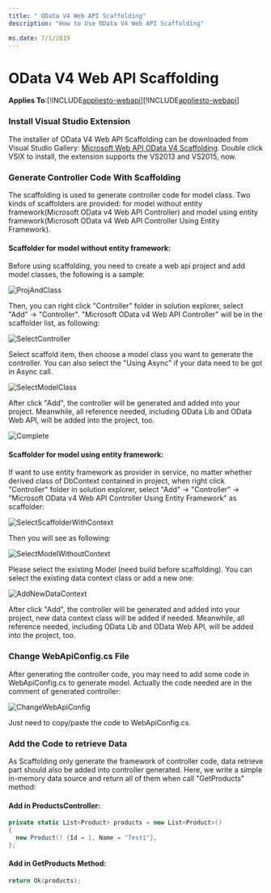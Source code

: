 ```yaml
---
title: " OData V4 Web API Scaffolding"
description: "How to Use OData V4 Web API Scaffolding"

ms.date: 7/1/2019
---
```

# OData V4 Web API Scaffolding
**Applies To**:[!INCLUDE[appliesto-webapi](../includes/appliesto-webapi-v7.md)][!INCLUDE[appliesto-webapi](../includes/appliesto-webapi-v6.md)]

### Install Visual Studio Extension

The installer of OData V4 Web API Scaffolding can be downloaded from Visual Studio Gallery: [Microsoft Web API OData V4 Scaffolding](https://visualstudiogallery.msdn.microsoft.com/db6b8857-06cc-4f40-95dd-a379f0494f45). Double click VSIX to install, the extension supports the VS2013 and VS2015, now.

### Generate Controller Code With Scaffolding

The scaffolding is used to generate controller code for model class. Two kinds of scaffolders are provided: for model without entity framework(Microsoft OData v4 Web API Controller) and model using entity framework(Microsoft OData v4 Web API Controller Using Entity Framework). 

#### Scaffolder for model without entity framework:

Before using scaffolding, you need to create a web api project and add model classes, the following is a sample:

![ProjAndClass](/odata/assets/11-01-ProjAndClass.PNG)

Then, you can right click "Controller" folder in solution explorer, select "Add" -> "Controller". "Microsoft OData v4 Web API Controller" will be in the scaffolder list, as following:

![SelectController](/odata/assets/11-01-SelectController.PNG)

Select scaffold item, then choose a model class you want to generate the controller. You can also select the "Using Async" if your data need to be got in Async call.

![SelectModelClass](/odata/assets/11-01-SelectModelClass.PNG)

After click "Add", the controller will be generated and added into your project. Meanwhile, all reference needed, including OData Lib and OData Web API, will be added into the project, too.

![Complete](/odata/assets/11-01-Complete.PNG)

#### Scaffolder for model using entity framework:
If want to use entity framework as provider in service, no matter whether derived class of DbContext contained in project, when right click "Controller" folder in solution explorer, select "Add" -> "Controller" -> "Microsoft OData v4 Web API Controller Using Entity Framework" as scaffolder:

![SelectScaffolderWithContext](/odata/assets/11-01-SelectScaffolderWithContext.PNG)

Then you will see as following:

![SelectModelWithoutContext](/odata/assets/11-01-SelectModelWithoutContext.PNG)

Please select the existing Model (need build before scaffolding). You can select the existing data context class or add a new one:

![AddNewDataContext](/odata/assets/11-01-AddNewDataContext.PNG)

After click "Add", the controller will be generated and added into your project, new data context class will be added if needed. Meanwhile, all reference needed, including OData Lib and OData Web API, will be added into the project, too.

### Change WebApiConfig.cs File
After generating the controller code, you may need to add some code in WebApiConfig.cs to generate model. Actually the code needed are in the comment of generated controller:

![ChangeWebApiConfig](/odata/assets/11-01-ChangeWebApiConfig.PNG)

Just need to copy/paste the code to WebApiConfig.cs.

### Add the Code to retrieve Data
As Scaffolding only generate the framework of controller code, data retrieve part should also be added into controller generated. Here, we write a simple in-memory data source and return all of them when call "GetProducts" method:

#### Add in ProductsController:
```c#
private static List<Product> products = new List<Product>()
{
  new Product() {Id = 1, Name = "Test1"},
};
```

#### Add in GetProducts Method:
```c#
return Ok(products);
```
